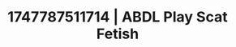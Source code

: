 ---
categories:
- Virtual reality
- Mindful sex
- Ethical porn
- Flirty smirk
- Whispers of pleasure
image: /assets/images/1747787511714.jpg
layout: post
seo:
  description: Featured content with high-quality Scat Fetish, ABDL Play. HD images
    available.
  keywords: Scat Fetish, ABDL Play
  og_image: /assets/images/1747787511714.jpg
  schema_type: VisualArtwork
tags:
- ABDL Play
- Scat Fetish
- '#1747787511714'
title: 1747787511714 | ABDL Play Scat Fetish
---